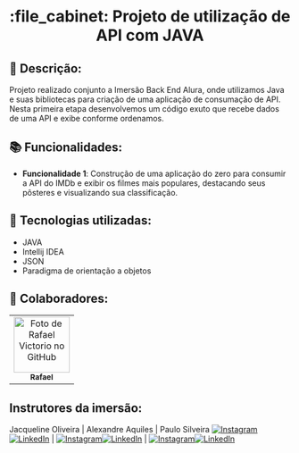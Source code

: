 <h1 align="center">:file_cabinet: Projeto de utilização de API com JAVA</h1>

## :memo: Descrição:
Projeto realizado conjunto a Imersão Back End Alura, onde utilizamos Java e suas bibliotecas para criação de uma aplicação de consumação de API. Nesta primeira etapa desenvolvemos um código exuto que recebe dados de uma API e exibe conforme ordenamos.

## :books: Funcionalidades:
* <b>Funcionalidade 1</b>: Construção de uma aplicação do zero para consumir a API do IMDb e exibir os filmes mais populares, destacando seus pôsteres e visualizando sua classificação.

## :wrench: Tecnologias utilizadas:
* JAVA
* Intellij IDEA
* JSON
* Paradigma de orientação a objetos

## :handshake: Colaboradores:
<table>
  <tr>
    <td align="center">
      <a href="http://github.com/rvictorio">
        <img src="https://avatars.githubusercontent.com/rvictorio" width="100px;" alt="Foto de Rafael Victorio no GitHub"/><br>
        <sub>
          <b>Rafael</b>
        </sub>
      </a>
    </td>
  </tr>
</table>

## Instrutores da imersão:
Jacqueline Oliveira | Alexandre Aquiles | Paulo Silveira
 [![Instagram](https://www.alura.com.br/assets/img/imersao-java/instagram.1655844054.svg)](https://www.instagram.com/jacque.tech/) [![LinkedIn](https://www.alura.com.br/assets/img/imersao-java/linkedin.1655291590.svg)](https://www.linkedin.com/in/jacqueline-r-oliveira/)   | [![Instagram](https://www.alura.com.br/assets/img/imersao-java/instagram.1655844054.svg)](https://www.instagram.com/aquiles3137/)[![LinkedIn](https://www.alura.com.br/assets/img/imersao-java/linkedin.1655291590.svg)](https://www.linkedin.com/in/alexandreaquiles/) | [![Instagram](https://www.alura.com.br/assets/img/imersao-java/instagram.1655844054.svg)](https://www.instagram.com/paulo_hipster)[![LinkedIn](https://www.alura.com.br/assets/img/imersao-java/linkedin.1655291590.svg)](https://www.linkedin.com/in/paulosilveira)
